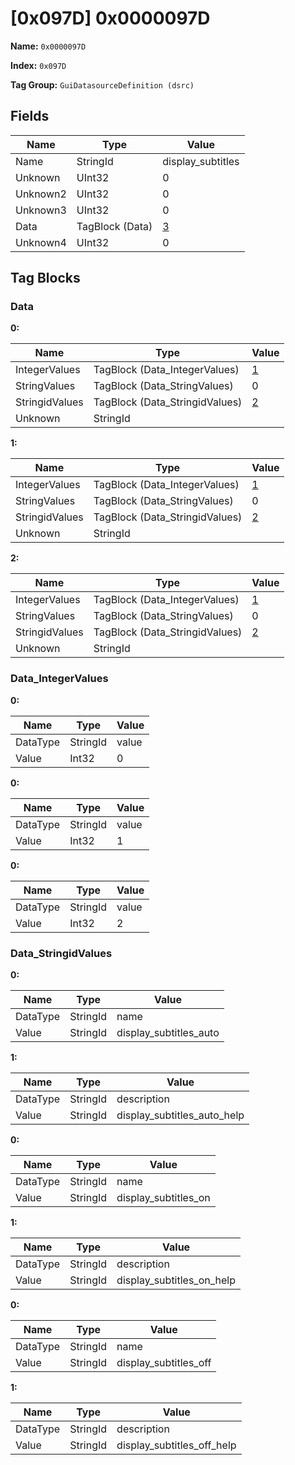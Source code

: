 # [0x097D] 0x0000097D

**Name:** ```0x0000097D```

**Index:** ```0x097D```

**Tag Group:** ```GuiDatasourceDefinition (dsrc)```

## Fields

Name	| Type	| Value
---	|---	|---	|
Name	|StringId	|display_subtitles
Unknown	|UInt32	|0
Unknown2	|UInt32	|0
Unknown3	|UInt32	|0
Data	|TagBlock (Data)	|[3](#data)
Unknown4	|UInt32	|0


## Tag Blocks

### Data

**0:**

Name	| Type	| Value
---	|---	|---	|
IntegerValues	|TagBlock (Data_IntegerValues)	|[1](#data_integervalues)
StringValues	|TagBlock (Data_StringValues)	|0
StringidValues	|TagBlock (Data_StringidValues)	|[2](#data_stringidvalues)
Unknown	|StringId	|


**1:**

Name	| Type	| Value
---	|---	|---	|
IntegerValues	|TagBlock (Data_IntegerValues)	|[1](#data_integervalues)
StringValues	|TagBlock (Data_StringValues)	|0
StringidValues	|TagBlock (Data_StringidValues)	|[2](#data_stringidvalues)
Unknown	|StringId	|


**2:**

Name	| Type	| Value
---	|---	|---	|
IntegerValues	|TagBlock (Data_IntegerValues)	|[1](#data_integervalues)
StringValues	|TagBlock (Data_StringValues)	|0
StringidValues	|TagBlock (Data_StringidValues)	|[2](#data_stringidvalues)
Unknown	|StringId	|


### Data_IntegerValues

**0:**

Name	| Type	| Value
---	|---	|---	|
DataType	|StringId	|value
Value	|Int32	|0


**0:**

Name	| Type	| Value
---	|---	|---	|
DataType	|StringId	|value
Value	|Int32	|1


**0:**

Name	| Type	| Value
---	|---	|---	|
DataType	|StringId	|value
Value	|Int32	|2


### Data_StringidValues

**0:**

Name	| Type	| Value
---	|---	|---	|
DataType	|StringId	|name
Value	|StringId	|display_subtitles_auto


**1:**

Name	| Type	| Value
---	|---	|---	|
DataType	|StringId	|description
Value	|StringId	|display_subtitles_auto_help


**0:**

Name	| Type	| Value
---	|---	|---	|
DataType	|StringId	|name
Value	|StringId	|display_subtitles_on


**1:**

Name	| Type	| Value
---	|---	|---	|
DataType	|StringId	|description
Value	|StringId	|display_subtitles_on_help


**0:**

Name	| Type	| Value
---	|---	|---	|
DataType	|StringId	|name
Value	|StringId	|display_subtitles_off


**1:**

Name	| Type	| Value
---	|---	|---	|
DataType	|StringId	|description
Value	|StringId	|display_subtitles_off_help


